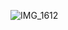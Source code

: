 ![IMG_1612](https://github.com/user-attachments/assets/977f5087-b629-4ceb-9c33-683a52efa8ed)









